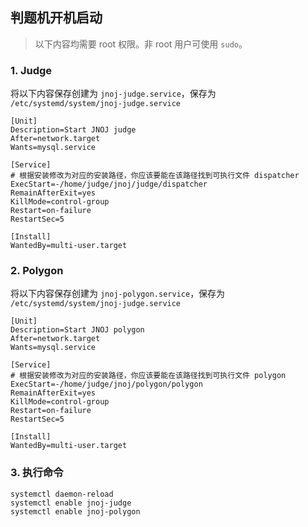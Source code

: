 判题机开机启动
---------

> 以下内容均需要 root 权限。非 root 用户可使用 `sudo`。

### 1. Judge
 
将以下内容保存创建为 `jnoj-judge.service`，保存为 `/etc/systemd/system/jnoj-judge.service`

```
[Unit]
Description=Start JNOJ judge
After=network.target
Wants=mysql.service

[Service]
# 根据安装修改为对应的安装路径，你应该要能在该路径找到可执行文件 dispatcher
ExecStart=-/home/judge/jnoj/judge/dispatcher
RemainAfterExit=yes
KillMode=control-group
Restart=on-failure
RestartSec=5

[Install]
WantedBy=multi-user.target
```

### 2. Polygon

将以下内容保存创建为 `jnoj-polygon.service`，保存为 `/etc/systemd/system/jnoj-judge.service`

```
[Unit]
Description=Start JNOJ polygon
After=network.target
Wants=mysql.service

[Service]
# 根据安装修改为对应的安装路径，你应该要能在该路径找到可执行文件 polygon
ExecStart=-/home/judge/jnoj/polygon/polygon
RemainAfterExit=yes
KillMode=control-group
Restart=on-failure
RestartSec=5

[Install]
WantedBy=multi-user.target
```

### 3. 执行命令
```
systemctl daemon-reload
systemctl enable jnoj-judge
systemctl enable jnoj-polygon
```
